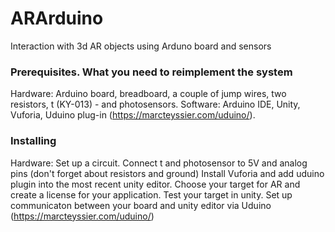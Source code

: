 # ARArduino
Interaction with 3d AR objects using Arduno board and sensors
### Prerequisites. What you need to reimplement the system
Hardware: Arduino board, breadboard, a couple of jump wires, two resistors,  t (KY-013) - and photosensors. Software: Arduino IDE, Unity, Vuforia, Uduino plug-in (https://marcteyssier.com/uduino/).  
### Installing
Hardware: 
Set up a circuit. Connect t and photosensor to 5V and analog pins (don't forget about resistors and ground)
Install Vuforia and add uduino plugin into the most recent unity editor. 
Choose your target for AR and create a license for your application. 
Test your target in unity. 
Set up communicaton between your board and unity editor via Uduino (https://marcteyssier.com/uduino/)

